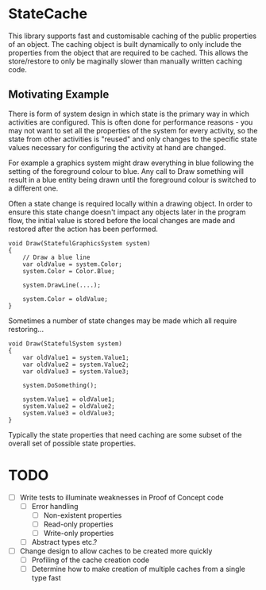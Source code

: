 # StateCache
This library supports fast and customisable caching of the public properties of an object. The caching object is built dynamically to only include the properties from the object that are required to be cached. This allows the store/restore to only be maginally slower than manually written caching code.

## Motivating Example
There is form of system design in which state is the primary way in which activities are configured. This is often done for performance reasons - you may not want to set all the properties of the system for every activity, so the state from other activities is "reused" and only changes to the specific state values necessary for configuring the activity at hand are changed.

For example a graphics system might draw everything in blue following the setting of the foreground colour to blue. Any call to Draw something will result in a blue entity being drawn until the foreground colour is switched to a different one.

Often a state change is required locally within a drawing object. In order to ensure this state change doesn't impact any objects later in the program flow, the initial value is stored before the local changes are made and restored after the action has been performed.

    void Draw(StatefulGraphicsSystem system)
    {
        // Draw a blue line
        var oldValue = system.Color;
        system.Color = Color.Blue;
        
        system.DrawLine(....);
        
        system.Color = oldValue;
    }
    
Sometimes a number of state changes may be made which all require restoring...

    void Draw(StatefulSystem system)
    {
        var oldValue1 = system.Value1;
        var oldValue2 = system.Value2;
        var oldValue3 = system.Value3;
        
        system.DoSomething();
        
        system.Value1 = oldValue1;
        system.Value2 = oldValue2;
        system.Value3 = oldValue3;
    }
    
Typically the state properties that need caching are some subset of the overall set of possible state properties. 

# TODO
- [ ] Write tests to illuminate weaknesses in Proof of Concept code
    - [ ] Error handling
        - [ ] Non-existent properties
        - [ ] Read-only properties
        - [ ] Write-only properties
    - [ ] Abstract types etc.?
- [ ] Change design to allow caches to be created more quickly
    - [ ] Profiling of the cache creation code
    - [ ] Determine how to make creation of multiple caches from a single type fast

